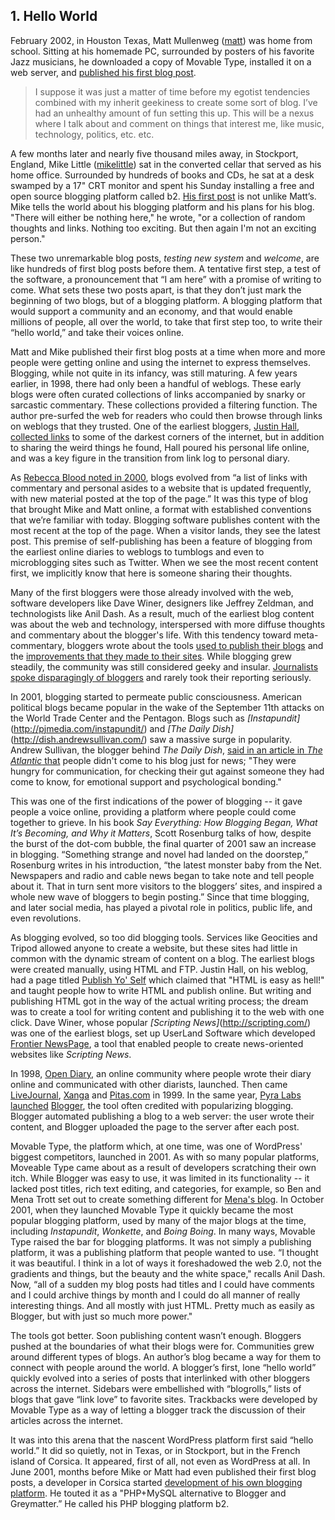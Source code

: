 ## 1. Hello World

February 2002, in Houston Texas, Matt Mullenweg ([matt](http://profiles.wordpress.org/matt)) was home from school. Sitting at his homemade PC, surrounded by posters of his favorite Jazz musicians, he downloaded a copy of Movable Type, installed it on a web server, and [published his first blog post](http://ma.tt/2002/02/testing-new-system/).

> I suppose it was just a matter of time before my egotist tendencies combined with my inherit geekiness to create some sort of blog. I’ve had an unhealthy amount of fun setting this up. This will be a nexus where I talk about and comment on things that interest me, like music, technology, politics, etc. etc.

A few months later and nearly five thousand miles away, in Stockport, England, Mike Little ([mikelittle](http://profiles.wordpress.org/mikelittle)) sat in the converted cellar that served as his home office. Surrounded by hundreds of books and CDs, he sat at a desk swamped by a 17" CRT monitor and spent his Sunday installing a free and open source blogging platform called b2. [His first post](http://zed1.com/journalized/archives/2002/04/21/welcome/) is not unlike Matt’s. Mike tells the world about his blogging platform and his plans for his blog. "There will either be nothing here," he wrote, "or a collection of random thoughts and links. Nothing too exciting. But then again I'm not an exciting person."

These two unremarkable blog posts, _testing new system_ and _welcome_, are like hundreds of first blog posts before them. A tentative first step, a test of the software, a pronouncement that “I am here” with a promise of writing to come. What sets these two posts apart, is that they don’t just mark the beginning of two blogs, but of a blogging platform. A blogging platform that would support a community and an economy, and that would enable millions of people, all over the world, to take that first step too, to write their “hello world,” and take their voices online.


Matt and Mike published their first blog posts at a time when more and more people were getting online and using the internet to express themselves. Blogging, while not quite in its infancy, was still maturing. A few years earlier, in 1998, there had only been a handful of weblogs. These early blogs were often curated collections of links accompanied by snarky or sarcastic commentary. These collections provided a filtering function. The author pre-surfed the web for readers who could then browse through links on weblogs that they trusted. One of the earliest bloggers, [Justin Hall](http://www.links.net/), [collected links](http://www.links.net/www/index.html) to some of the darkest corners of the internet, but in addition to sharing the weird things he found, Hall poured his personal life online, and was a key figure in the transition from link log to personal diary. 

As [Rebecca Blood noted in 2000](http://www.rebeccablood.net/essays/weblog_history.html), blogs evolved from “a list of links with commentary and personal asides to a website that is updated frequently, with new material posted at the top of the page.” It was this type of blog that brought Mike and Matt online, a format with established conventions that we’re familiar with today. Blogging software publishes content with the most recent at the top of the page. When a visitor lands, they see the latest post. This premise of self-publishing has been a feature of blogging from the earliest online diaries to weblogs to tumblogs and even to microblogging sites such as Twitter. When we see the most recent content first, we implicitly know that here is someone sharing their thoughts.

Many of the first bloggers were those already involved with the web, software developers like Dave Winer, designers like Jeffrey Zeldman, and technologists like Anil Dash. As a result, much of the earliest blog content was about the web and technology, interspersed with more diffuse thoughts and commentary about the blogger's life. With this tendency toward meta-commentary, bloggers wrote about the tools [used to publish their blogs](http://scripting.com/1997/11/24.html) and the [improvements that they made to their sites](http://dashes.com/anil/1999/08/pulldown-menus.html). While blogging grew steadily, the community was still considered geeky and insular. [Journalists spoke disparagingly of bloggers](http://www.nytimes.com/2002/05/05/books/the-close-reader-at-large-in-the-blogosphere.html) and rarely took their reporting seriously.

In 2001, blogging started to permeate public consciousness. American political blogs became popular in the wake of the September 11th attacks on the World Trade Center and the Pentagon. Blogs such as _[Instapundit]_(http://pjmedia.com/instapundit/) and _[The Daily Dish]_(http://dish.andrewsullivan.com/) saw a massive surge in popularity. Andrew Sullivan, the blogger behind _The Daily Dish_, [said in an article in _The Atlantic_ that](http://sullivanarchives.theatlantic.com/culture.php) people didn't come to his blog just for news; "They were hungry for communication, for checking their gut against someone they had come to know, for emotional support and psychological bonding."

This was one of the first indications of the power of blogging -- it gave people a voice online, providing a platform where people could come together to grieve.  In his book _Say Everything: How Blogging Began, What It’s Becoming, and Why it Matters_, Scott Rosenburg talks of how, despite the burst of the dot-com bubble, the final quarter of 2001 saw an increase in blogging. “Something strange and novel had landed on the doorstep,” Rosenburg writes in his introduction, “the latest monster baby from the Net. Newspapers and radio and cable news began to take note and tell people about it. That in turn sent more visitors to the bloggers’ sites, and inspired a whole new wave of bloggers to begin posting.” Since that time blogging, and later social media, has played a pivotal role in politics, public life, and even revolutions.


As blogging evolved, so too did blogging tools. Services like Geocities and Tripod allowed anyone to create a website, but these sites had little in common with the dynamic stream of content on a blog. The earliest blogs were created manually, using HTML and FTP. Justin Hall, on his weblog, had a page titled [Publish Yo' Self](http://www.links.net/webpub/) which claimed that "HTML is easy as hell!" and taught people how to write HTML and publish online. But writing and publishing HTML got in the way of the actual writing process; the dream was to create a tool for writing content and publishing it to the web with one click. Dave Winer, whose popular _[Scripting News]_(http://scripting.com/) was one of the earliest blogs, set up UserLand Software which developed [Frontier NewsPage](http://scripting.com/frontier/netScripting/newsPage.html), a tool that enabled people to create news-oriented websites like _Scripting News_.

In 1998, [Open Diary,](http://www.opendiary.com/) an online community where people wrote their diary online and communicated with other diarists, launched. Then came [LiveJournal](http://www.livejournal.com/), [Xanga](http://xanga.com/) and [Pitas.com](http://www.pitas.com/) in 1999. In the same year, [Pyra Labs launched](http://evhead.com/1999/08/we-just-launched-cool-new-tool-at-pyra.asp) [Blogger](http://blogger.com), the tool often credited with popularizing blogging. Blogger automated publishing a blog to a web server: the user wrote their content, and Blogger uploaded the page to the server after each post.

Movable Type, the platform which, at one time, was one of WordPress' biggest competitors, launched in 2001. As with so many popular platforms, Moveable Type came about as a result of developers scratching their own itch. While Blogger was easy to use, it was limited in its functionality -- it lacked post titles, rich text editing, and categories, for example, so Ben and Mena Trott set out to create something different for [Mena's blog](http://www.dollarshort.org/). In October 2001, when they launched Movable Type it quickly became the most popular blogging platform, used by many of the major blogs at the time, including _Instapundit_, _Wonkette_, and _Boing Boing_. In many ways, Movable Type raised the bar for blogging platforms. It was not simply a publishing platform, it was a publishing platform that people wanted to use. “I thought it was beautiful. I think in a lot of ways it foreshadowed the web 2.0, not the gradients and things, but the beauty and the white space," recalls Anil Dash. Now, “all of a sudden my blog posts had titles and I could have comments and I could archive things by month and I could do all manner of really interesting things. And all mostly with just HTML. Pretty much as easily as Blogger, but with just so much more power."

The tools got better. Soon publishing content wasn’t enough. Bloggers pushed at the boundaries of what their blogs were for. Communities grew around different types of blogs. An author’s blog became a way for them to connect with people around the world. A blogger’s first, lone “hello world” quickly evolved into a series of posts that interlinked with other bloggers across the internet. Sidebars were embellished with “blogrolls,” lists of blogs that gave “link love” to favorite sites. Trackbacks were developed by Movable Type as a way of letting a blogger track the discussion of their articles across the internet. 

It was into this arena that the nascent WordPress platform first said “hello world.” It did so quietly, not in Texas, or in Stockport, but in the French island of Corsica. It appeared, first of all, not even as WordPress at all. In June 2001, months before Mike or Matt had even published their first blog posts, a developer in Corsica started [development of his own blogging platform](http://zengun.org/weblog/archives/2001/06/post1958/). He touted it as a "PHP+MySQL alternative to Blogger and Greymatter.” He called his PHP blogging platform b2.
